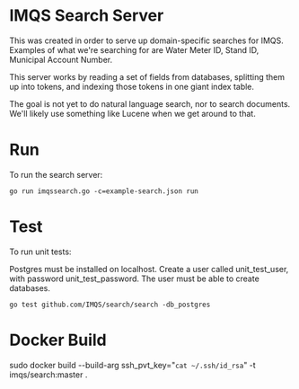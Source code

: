 # IMQS Search Server

This was created in order to serve up domain-specific searches for IMQS. Examples of what we're searching for are
Water Meter ID, Stand ID, Municipal Account Number.

This server works by reading a set of fields from databases, splitting them up into tokens, and indexing
those tokens in one giant index table.

The goal is not yet to do natural language search, nor to search documents. We'll likely use something like Lucene
when we get around to that.

# Run

To run the search server:

	go run imqssearch.go -c=example-search.json run

# Test
To run unit tests:

Postgres must be installed on localhost. Create a user called unit_test_user, with
password unit_test_password. The user must be able to create databases.

	go test github.com/IMQS/search/search -db_postgres

# Docker Build
sudo docker build --build-arg ssh_pvt_key="`cat ~/.ssh/id_rsa`" -t imqs/search:master .
